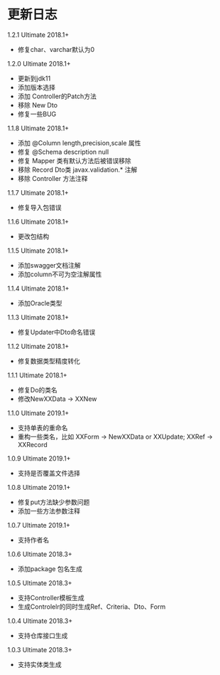 # 更新日志
1.2.1 Ultimate 2018.1+
* 修复char、varchar默认为0

1.2.0 Ultimate 2018.1+
* 更新到jdk11
* 添加版本选择
* 添加 Controller的Patch方法
* 移除 New Dto
* 修复一些BUG

1.1.8 Ultimate 2018.1+
* 添加 @Column length,precision,scale 属性
* 修复 @Schema description null
* 修复 Mapper 类有默认方法后被错误移除
* 移除 Record Dto类 javax.validation.* 注解
* 移除 Controller 方法注释

1.1.7 Ultimate 2018.1+
* 修复导入包错误

1.1.6 Ultimate 2018.1+
* 更改包结构

1.1.5 Ultimate 2018.1+
* 添加swagger文档注解
* 添加column不可为空注解属性

1.1.4 Ultimate 2018.1+
* 添加Oracle类型

1.1.3 Ultimate 2018.1+
* 修复Updater中Dto命名错误

1.1.2 Ultimate 2018.1+
* 修复数据类型精度转化

1.1.1 Ultimate 2018.1+
* 修复Do的类名
* 修改NewXXData -> XXNew

1.1.0 Ultimate 2019.1+
* 支持单表的重命名
* 重构一些类名，比如 XXForm -> NewXXData or XXUpdate; XXRef -> XXRecord

1.0.9 Ultimate 2019.1+
* 支持是否覆盖文件选择

1.0.8 Ultimate 2019.1+
* 修复put方法缺少参数问题
* 添加一些方法参数注释
  
1.0.7 Ultimate 2019.1+
* 支持作者名

1.0.6 Ultimate 2018.3+
* 添加package 包名生成

1.0.5 Ultimate 2018.3+
* 支持Controller模板生成
* 生成Controlelr的同时生成Ref、Criteria、Dto、Form
  
1.0.4 Ultimate 2018.3+
* 支持仓库接口生成

1.0.3 Ultimate 2018.3+
* 支持实体类生成